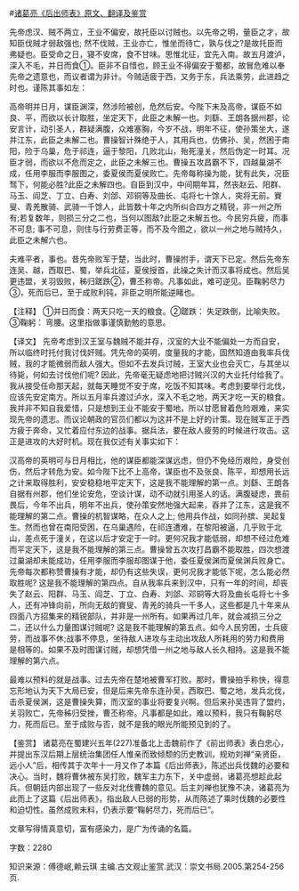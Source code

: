 #[诸葛亮《后出师表》原文、翻译及鉴赏](https://www.vrrw.net/wx/14079.html)

先帝虑汉、贼不两立，王业不偏安，故托臣以讨贼也。以先帝之明，量臣之才，故知臣伐贼才弱敌强也; 然不伐贼，王业亦亡，惟坐而待亡，孰与伐之?是故托臣而弗疑也。臣受命之日，寝不安席，食不甘味。思惟北征，宜先入南。故五月渡泸，深入不毛，并日而食①。臣非不自惜也，顾王业不得偏安于蜀都，故冒危难以奉先帝之遗意也，而议者谓为非计。今贼适疲于西，又务于东，兵法乘劳，此进趋之时也。谨陈其事如左：

高帝明并日月，谋臣渊深，然涉险被创，危然后安。今陛下未及高帝，谋臣不如良、平，而欲以长计取胜，坐定天下，此臣之未解一也。刘繇、王朗各据州郡，论安言计，动引圣人，群疑满腹，众难塞胸，今岁不战，明年不征，使孙策坐大，遂并江东，此臣之未解二也。曹操智计殊绝于人，其用兵也，仿佛孙、吴，然困于南阳，险于乌巢，危于祁连，逼于黎阳，几败北山，殆死潼关，然后伪定一时耳。况臣才弱，而欲以不危而定之，此臣之未解三也。曹操五攻昌霸不下，四越巢湖不成，任用李服而李服图之，委夏侯而夏侯败亡。先帝每称操为能，犹有此失，况臣驽下，何能必胜?此臣之未解四也。自臣到汉中，中间期年耳，然丧赵云、阳群、马玉、阎芝、丁立、白寿、刘郃、邓铜等及曲长、屯将七十馀人，突将无前。賨叟、青羌散骑、武骑一千馀人，此皆数十年之内所纠合四方之精锐，非一州之所有;若复数年，则损三分之二也，当何以图敌?此臣之未解五也。今民穷兵疲，而事不可息; 事不可息，则住与行劳费正等，而不及今图之，欲以一州之地与贼持久，此臣之未解六也。

夫难平者，事也。昔先帝败军于楚，当此时，曹操拊手，谓天下已定。然后先帝东连吴、越，西取巴、蜀，举兵北征，夏侯授首，此操之失计而汉事将成也。然后吴更违盟，关羽毁败，秭归蹉跌②，曹丕称帝。凡事如此，难可逆见。臣鞠躬尽力③，死而后已，至于成败利钝，非臣之明所能逆睹也。



【注释】 ①并日而食：两天只吃一天的粮食。②蹉跌： 失足跌倒，比喻失败。③鞠躬： 弯腰。这里指做事谨慎勤勉的意思。

【译文】 先帝考虑到汉王室与魏贼不能并存，汉室的大业不能偏处一方而自安，所以临终时托付我讨伐奸贼。凭先帝的英明，度量我的才能，固然知道由我率兵伐贼，我的才能微弱而敌人强大。但如不去发兵讨贼，王室大业也会灭亡，与其坐以待毙，何如去讨伐他们呢? 因此，先帝毫无疑虑地把讨贼兴汉的大业托付给我了。我从接受任命那天起，就每天睡觉不安于席，吃饭不知其味。考虑到要举行北伐，应该先安定南方。所以五月率兵渡过泸水，深入不毛之地，两天才吃一天的粮食。我并非不知自我爱惜，只是想到王业不能安于蜀地，所以甘愿冒着危险艰难，来实现先帝的遗志。而议论朝政的官员们都以为这并不是上好的计策。现在贼军正于西方疲于奔命，又忙着应付东边的战事。据兵法，要在敌人疲劳的时候进行攻击。这正是进攻的大好时机。现在我仅述有关事实如下：

汉高帝的英明可与日月相比，他的谋臣都能深谋远虑，但仍不免经历艰险，身受创伤，然后才转危为安。如今陛下比不上高帝，谋臣也不及张良、陈平，却想用长远之计来取得胜利，安安稳稳地平定天下，这是我不能理解的第一点。刘繇、王朗各自据有州郡，他们坐论安危，空谈计谋，动不动就引用圣人的话。满腹疑虑，畏前畏后，今年不出兵，明年不出兵，使孙策安然地强大起来，吞并了江东，这是我不能理解的第二点。曹操的机智谋略，在众人之上; 他用兵作战，如同孙膑、吴起复生。然而也曾在南阳受困，在乌巢遇险，在祁连遭难，在黎阳被逼，几乎败于北山，差点死于潼关，在这以后才安定于一时。更何况我才能低弱，却想不经过危难而平定天下，这是我不能理解的第三点。曹操曾五次攻打昌霸不能取胜，四次想渡过巢湖却未能成功，任用李服而李服却图谋于他，委任夏侯渊而夏侯渊兵败身亡。先帝每次都称赞曹操有才能，却仍有这些失误，更何况我才能低下呢，怎么能必然取胜呢? 这是我不能理解的第四点。自从我率兵来到汉中，只有一年的时间，却丧失了赵云、阳群、马玉、阎芝、丁立、白寿、刘郃、邓铜等大将及曲长屯将七十多人，还有冲锋向前，所向无敌的賨叟、青羌的骑兵一千多人，这些都是几十年来从四面八方招集来的精锐部队，并非是一州所有。如果再过几年，就会减损三分之二，还以什么力量图谋讨贼呢? 这是我不能理解的第五点。如今人民穷困，士兵疲劳，而战事不休;战事不停息，坐待敌人进攻与主动出攻敌人所耗用的劳力和费用是相等的。如果不及时图谋讨贼，却想凭借一州之地与敌人长久相持。这是我不能理解的第六点。

最难以预料的就是战事。过去先帝在楚地被曹军打败。那时，曹操拍手称快，得意忘形地认为天下大局已安，但是后来先帝东连孙吴，西取巴、蜀之地，发兵北伐，击杀夏侯渊，这是曹操失算，而汉室的事业将要复兴啊。但后来孙吴违背了盟约，关羽败亡，先帝秭归受挫，曹丕称帝。凡事都是如此，难以预料，我只有鞠躬尽力，死而后已。至于成败与否，就不是我的眼光所能预见到的了。

【鉴赏】 诸葛亮在蜀建兴五年(227)准备北上击魏前作了《前出师表》表白忠心，并提出东汉后期上层统治集团任人惟亲而致倾颓的历史教训，规劝刘禅“亲贤臣，远小人”后，相传其于次年十一月又作了本篇《后出师表》，陈述出兵伐魏的必要和决心。当时，魏将曹休被东吴打败，魏军主力东下，关中虚弱，诸葛亮想趁此起兵。但朝廷内部出现了一些反对北伐曹魏的意见。后主刘禅也犹豫不决，诸葛亮为此而上了这篇《后出师表》，指出敌人已弱的形势，从而陈述了乘时伐魏的必要性和迫切性。虽然成败未料，仍表示要“鞠躬尽力，死而后已”。

文章写得情真意切，富有感染力，是广为传诵的名篇。

字数：2280

知识来源：傅德岷,赖云琪 主编.古文观止鉴赏.武汉：崇文书局.2005.第254-256页.

